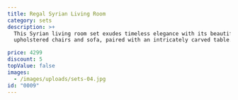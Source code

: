 ```yaml
---
title: Regal Syrian Living Room
category: sets
description: >+
  This Syrian living room set exudes timeless elegance with its beautifully
  upholstered chairs and sofa, paired with an intricately carved table.

price: 4299
discount: 5
topValue: false
images:
  - /images/uploads/sets-04.jpg
id: "0009"
---
```

